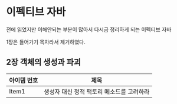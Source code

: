 # 이펙티브 자바

전에 읽었지만 이해안되는 부분이 많아서 다시금 정리하게 되는 이펙티브 자바

1장은 들어가기 목차라서 제거하였다.

## 2장 객체의 생성과 파괴

| 아이템 번호 | 제목                      |
|--------|-------------------------|
| Item1  | 생성자 대신 정적 팩토리 메소드를 고려하라 |
